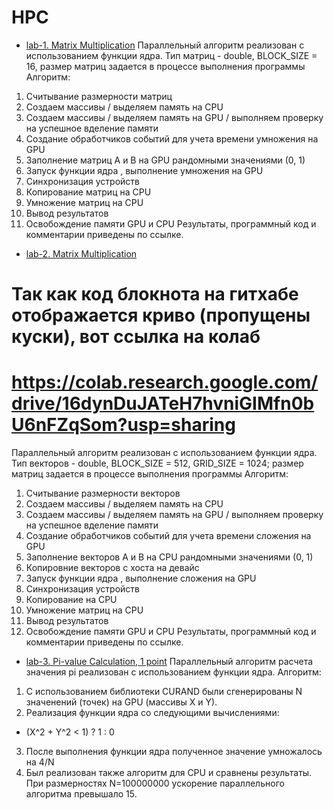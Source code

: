 # HPC
- [lab-1. Matrix Multiplication](https://github.com/vellarLa/HPC/blob/main/HPC_1lab.ipynb)
Параллельный алгоритм реализован с использованием функции ядра.
Тип матриц - double, BLOCK_SIZE = 16, размер матриц задается в процессе выполнения программы
Алгоритм:
1) Считывание размерности матриц
2) Создаем массивы / выделяем память на CPU
3) Создаем массивы / выделяем память на GPU / выполняем проверку на успешное вделение памяти
4) Создание обработчиков событий для учета времени умножения на GPU
5) Заполнение матриц A и B на GPU рандомными значениями (0, 1)
6) Запуск функции ядра , выполнение умножения на GPU
7) Синхронизация устройств
8) Копирование матриц на CPU
9) Умножение матриц на CPU
10) Вывод результатов
11) Освобождение памяти GPU и CPU
Результаты, программный код и комментарии приведены по ссылке.

- [lab-2. Matrix Multiplication](https://github.com/vellarLa/HPC/blob/main/HPC_2lab.ipynb)
# Так как код блокнота на гитхабе отображается криво (пропущены куски), вот ссылка на колаб
# https://colab.research.google.com/drive/16dynDuJATeH7hvniGIMfn0bU6nFZqSom?usp=sharing
Параллельный алгоритм реализован с использованием функции ядра.
Тип векторов - double, BLOCK_SIZE = 512, GRID_SIZE = 1024; размер матриц задается в процессе выполнения программы
Алгоритм:
1) Считывание размерности векторов
2) Создаем массивы / выделяем память на CPU
3) Создаем массивы / выделяем память на GPU / выполняем проверку на успешное вделение памяти
4) Создание обработчиков событий для учета времени сложения на GPU
5) Заполнение векторов A и B на СPU рандомными значениями (0, 1)
6) Копировние векторов с хоста на девайс
7) Запуск функции ядра , выполнение сложения на GPU
8) Синхронизация устройств
9) Копирование  на CPU
10) Умножение матриц на CPU
11) Вывод результатов
12) Освобождение памяти GPU и CPU
Результаты, программный код и комментарии приведены по ссылке.

- [lab-3. Pi-value Calculation, 1 point](https://github.com/vellarLa/HPC/blob/main/HPC_3lab.ipynb)
Параллельный алгоритм расчета значения pi реализован с использованием функции ядра.
Алгоритм:
1) С использованием библиотеки CURAND были сгенерированы N значенений (точек) на GPU (массивы X и Y).
2) Реализация функции ядра со следующими вычислениями:
* (X^2 + Y^2 < 1) ? 1 : 0
3) После выполнения функции ядра полученное значение умножалось на 4/N
4) Был реализован также алгоритм для CPU и сравнены результаты. При размерностях N=100000000 ускорение параллельного алгоритма превышало 15.
